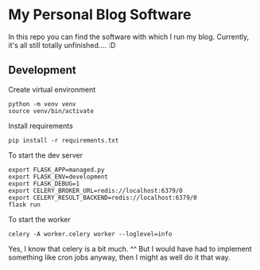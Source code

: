 # My Personal Blog Software

In this repo you can find the software with which I run my blog.
Currently, it's all still totally unfinished.... :D

## Development
Create virtual environment
```shell
python -m venv venv
source venv/bin/activate
```

Install requirements
```shell
pip install -r requirements.txt
```

To start the dev server 
```shell
export FLASK_APP=managed.py
export FLASK_ENV=development
export FLASK_DEBUG=1
export CELERY_BROKER_URL=redis://localhost:6379/0
export CELERY_RESULT_BACKEND=redis://localhost:6379/0
flask run
```

To start the worker
```shell
celery -A worker.celery worker --loglevel=info
```

Yes, I know that celery is a bit much. ^^
But I would have had to implement something like cron jobs anyway, then I might as well do it that way. 